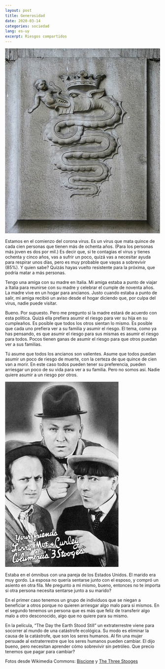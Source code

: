 ```yaml
---
layout: post
title: Generosidad
date: 2020-03-14
categories: sociedad
lang: es-uy
excerpt: Riesgos compartidos
---
```


![Biscione, Milan](/assets/images/Milan-Biscione.jpg)

Estamos en el comienzo del corona virus. Es un virus que mata quince de cada
cien personas que tienen más de ochenta años. (Para los personas más joven es
dos por mil.) Es decir que, si te contagias el virus y tienes ochenta y cinco
años, vas a sufrir un poco, quizá vas a necesitar ayuda para respirar unos
días, pero es muy probable que vayas a sobrevivir (85%). Y quien sabe? Quizás
hayas vuelto resistente para la próxima, que podría matar a más personas.

Tengo una amiga con su madre en Italia. Mi amiga estaba a punto de viajar a
Italia para reunirse con su madre y celebrar el cumple de noventa años. La
madre vive en un hogar para ancianos. Justo cuando estaba a punto de salir, mi
amiga recibió un aviso desde el hogar diciendo que, por culpa del virus, nadie
puede visitar.

Bueno. Por supuesto. Pero me pregunto si la madre estará de acuerdo con esta
política. Quizá ella prefiera asumir el riesgo para ver su hija en su
cumpleaños. Es posible que todos los otros sientan lo mismo. Es posible que
cada uno prefiera ver a su familia y asumir el riesgo. El tema, como ya has
pensando, es que asumir el riesgo para sus mismas es asumir el riesgo para
todos. Pocos tienen ganas de asumir el riesgo para que otros puedan ver a sus
familias.

Tú asume que todos los ancianos son valientes. Asume que todos puedan asumir un
poco de riesgo de muerte, con la certeza de que quince de cien van a morir. En
este caso todos pueden tener su preferencia, pueden arriesgar un poco de su
vida para ver a su familia. Pero no somos así. Nadie quiere asumir a un riesgo
por otros.

![The Three Stooges](/assets/images/Three_Stooges_1937.jpg)

Estaba en el ómnibus con una pareja de los Estados Unidos. El marido era muy
gordo. La esposa no quería sentarse junto con el esposo, y compró un asiento en
otra fila. Me pregunto a mi mismo, bueno, entonces no te importa si otra
persona necesita sentarse junto a su marido?

En el primer caso tenemos un grupo de individuos que se niegan a beneficiar a
otros porque no quieren arriesgar algo malo para si mismos. En el segundo
tenemos un persona que es más que feliz de transferir algo malo a otro
desconocido, algo que no quiere para su mismo.

En la película, “The Day the Earth Stood Still” un extraterrestre viene para
socorrer al mundo de una catástrofe ecológica. Su modo es eliminar la causa de
la catástrofe, que son los seres humanos. Al fin una mujer persuade al
extraterrestre que los seres humanos pueden cambiar. El dijo bueno, pero
necesitan aprender cómo sobrevivir sin petróleo. Que precio tenemos que pagar
para cambiar?

Fotos desde Wikimedia Commons:
[Biscione](
https://commons.wikimedia.org/wiki/File:IMG_7177_-_Milano_-_Staz._C.le_-_Biscione_visconteo_usato_come_stemma_di_MI_-_Foto_Giovanni_Dall%27Orto_18-Mar-2007.jpg)
y [The Three Stooges](
https://commons.wikimedia.org/wiki/File:Three_Stooges_1937.jpg)
